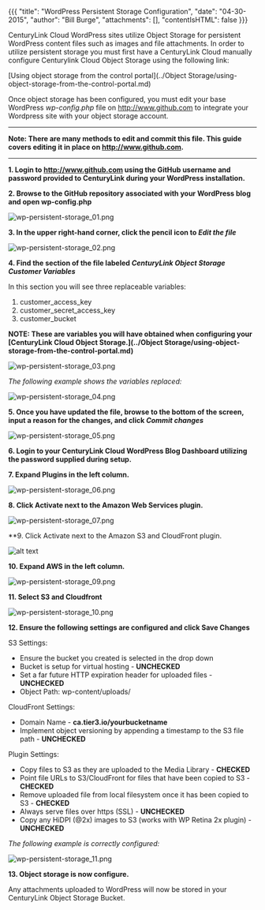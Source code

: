 {{{
  "title": "WordPress Persistent Storage Configuration",
  "date": "04-30-2015",
  "author": "Bill Burge",
  "attachments": [],
  "contentIsHTML": false
}}}

CenturyLink Cloud WordPress sites utilize Object Storage for persistent WordPress content files such as images and file attachments.  In order to utilize persistent storage you must first have a CenturyLink Cloud manually configure Centurylink Cloud Object Storage using the following link:

[Using object storage from the control portal](../Object Storage/using-object-storage-from-the-control-portal.md)

Once object storage has been configured, you must edit your base  WordPress *wp-config.php* file on http://www.github.com to integrate your Wordpress site with your object storage account.  

---

**Note: There are many methods to edit and commit this file. This guide covers editing it in place on http://www.github.com.**

---

**1. Login to http://www.github.com using the GitHub username and password provided to CenturyLink during your WordPress installation.**

**2. Browse to the GitHub repository associated with your WordPress blog and open wp-config.php**

![](../images/wp-persistent-storage/wp-persistent-storage_01.png "wp-persistent-storage_01.png")

**3. In the upper right-hand corner, click the pencil icon to _Edit the file_**

![](../images/wp-persistent-storage/wp-persistent-storage_02.png "wp-persistent-storage_02.png")

**4. Find the section of the file labeled _CenturyLink Object Storage Customer Variables_**

In this section you will see three replaceable variables:

1. customer_access_key
2. customer_secret_access_key
3. customer_bucket

**NOTE: These are variables you will have obtained when configuring your [CenturyLink Cloud Object Storage.](../Object Storage/using-object-storage-from-the-control-portal.md)**

![](../images/wp-persistent-storage_03.png "wp-persistent-storage_03.png")

_The following example shows the variables replaced:_

![](../images/wp-persistent-storage_04.png "wp-persistent-storage_04.png")

**5. Once you have updated the file, browse to the bottom of the screen, input a reason for the changes, and click _Commit changes_**

![](../images/wp-persistent-storage/wp-persistent-storage_05.png "wp-persistent-storage_05.png")

**6. Login to your CenturyLink Cloud WordPress Blog Dashboard utilizing the password supplied during setup.**

**7. Expand Plugins in the left column.**

![](../images/wp-persistent-storage/wp-persistent-storage_06.png "wp-persistent-storage_06.png")

**8. Click Activate next to the Amazon Web Services plugin.**

![](../images/wp-persistent-storage/wp-persistent-storage_07.png "wp-persistent-storage_07.png")

**9. Click Activate next to the Amazon S3 and CloudFront plugin.

![alt text](../images/wp-persistent-storage/wp-persistent-storage_08.png "wp-persistent-storage_08.png")

**10. Expand AWS in the left column.**

![](../images/wp-persistent-storage/wp-persistent-storage_09.png "wp-persistent-storage_09.png")

**11. Select S3 and Cloudfront**

![](../images/wp-persistent-storage/wp-persistent-storage_10.png "wp-persistent-storage_10.png")

**12. Ensure the following settings are configured and click Save Changes**

S3 Settings:

* Ensure the bucket you created is selected in the drop down
* Bucket is setup for virtual hosting - **UNCHECKED**
* Set a far future HTTP expiration header for uploaded files - **UNCHECKED**
* Object Path: wp-content/uploads/

CloudFront Settings:

* Domain Name - **ca.tier3.io/yourbucketname**
* Implement object versioning by appending a timestamp to the S3 file path - **UNCHECKED**

Plugin Settings:

* Copy files to S3 as they are uploaded to the Media Library - **CHECKED**
* Point file URLs to S3/CloudFront for files that have been copied to S3 - **CHECKED**
* Remove uploaded file from local filesystem once it has been copied to S3 - **CHECKED**
* Always serve files over https (SSL) - **UNCHECKED**
* Copy any HiDPI (@2x) images to S3 (works with WP Retina 2x plugin) - **UNCHECKED**

*The following example is correctly configured:*

![](../images/wp-persistent-storage/wp-persistent-storage_11.png "wp-persistent-storage_11.png")

**13. Object storage is now configure.**

Any attachments uploaded to WordPress will now be stored in your CenturyLink Object Storage Bucket.

